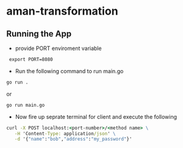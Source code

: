 # aman-transformation

## Running the App

- provide PORT enviroment variable

```cmd
 export PORT=8080
```

- Run the following command to run main.go

```cmd
go run .
```

or

```cmd
go run main.go
```

- Now fire up seprate terminal for client and execute the following

```cmd
curl -X POST localhost:<port-number>/<method name> \
   -H 'Content-Type: application/json' \
   -d '{"name":"bob","address":"my_password"}'
   ```